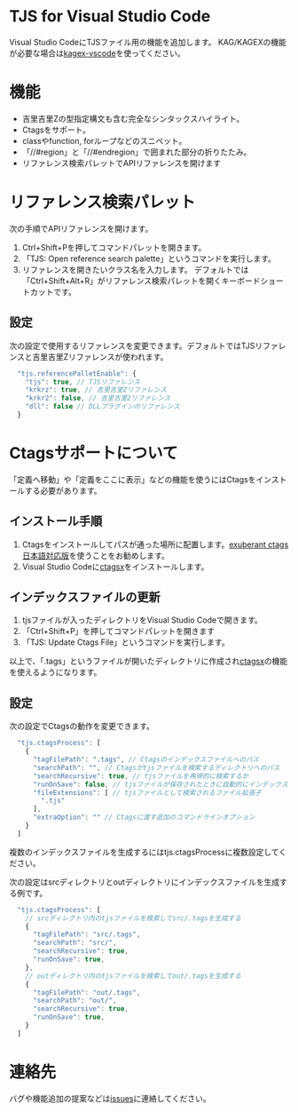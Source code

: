 # TJS for Visual Studio Code

Visual Studio CodeにTJSファイル用の機能を追加します。 KAG/KAGEXの機能が必要な場合は[kagex-vscode](https://marketplace.visualstudio.com/items?itemName=Biscrat.kagex-vscode)を使ってください。


# 機能
- 吉里吉里Zの型指定構文も含む完全なシンタックスハイライト。
- Ctagsをサポート。
- classやfunction, forループなどのスニペット。
- 「//#region」と「//#endregion」で囲まれた部分の折りたたみ。
- リファレンス検索パレットでAPIリファレンスを開けます


# リファレンス検索パレット
次の手順でAPIリファレンスを開けます。
1. Ctrl+Shift+Pを押してコマンドパレットを開きます。
2. 「TJS: Open reference search palette」というコマンドを実行します。
3. リファレンスを開きたいクラス名を入力します。
デフォルトでは「Ctrl+Shift+Alt+R」がリファレンス検索パレットを開くキーボードショートカットです。

## 設定
次の設定で使用するリファレンスを変更できます。デフォルトではTJSリファレンスと吉里吉里Zリファレンスが使われます。
```js
  "tjs.referencePalletEnable": {
    "tjs": true, // TJSリファレンス
    "krkrz": true, // 吉里吉里Zリファレンス
    "krkr2": false, // 吉里吉里2リファレンス
    "dll": false // DLLプラグインのリファレンス
  }
```


# Ctagsサポートについて
「定義へ移動」や「定義をここに表示」などの機能を使うにはCtagsをインストールする必要があります。

## インストール手順
1. Ctagsをインストールしてパスが通った場所に配置します。[exuberant ctags 日本語対応版](http://hp.vector.co.jp/authors/VA025040/ctags/)を使うことをお勧めします。
2. Visual Studio Codeに[ctagsx](https://marketplace.visualstudio.com/items?itemName=jtanx.ctagsx)をインストールします。

## インデックスファイルの更新
1. tjsファイルが入ったディレクトリをVisual Studio Codeで開きます。
2. 「Ctrl+Shift+P」を押してコマンドパレットを開きます
3. 「TJS: Update Ctags File」というコマンドを実行します。

以上で、「.tags」というファイルが開いたディレクトリに作成され[ctagsx](https://marketplace.visualstudio.com/items?itemName=jtanx.ctagsx)の機能を使えるようになります。

## 設定
次の設定でCtagsの動作を変更できます。
```js
  "tjs.ctagsProcess": [
    {
      "tagFilePath": ".tags", // Ctagsのインデックスファイルへのパス
      "searchPath": "", // Ctagsがtjsファイルを検索するディレクトリへのパス
      "searchRecursive": true, // tjsファイルを再帰的に検索するか
      "runOnSave": false, // tjsファイルが保存されたときに自動的にインデックスファイルを再生成するか
      "fileExtensions": [ // tjsファイルとして検索されるファイル拡張子
        ".tjs"
      ],
      "extraOption": "" // Ctagsに渡す追加のコマンドラインオプション
    }
  ]
```
複数のインデックスファイルを生成するにはtjs.ctagsProcessに複数設定してください。

次の設定はsrcディレクトリとoutディレクトリにインデックスファイルを生成する例です。
```js
  "tjs.ctagsProcess": [
    // srcディレクトリ内のtjsファイルを検索してsrc/.tagsを生成する
    {
      "tagFilePath": "src/.tags",
      "searchPath": "src/",
      "searchRecursive": true,
      "runOnSave": true,
    },
    // outディレクトリ内のtjsファイルを検索してout/.tagsを生成する
    {
      "tagFilePath": "out/.tags",
      "searchPath": "out/",
      "searchRecursive": true,
      "runOnSave": true,
    }
  ]
```


# 連絡先
バグや機能追加の提案などは[issues](https://github.com/sakano/tjs-vscode/issues)に連絡してください。
